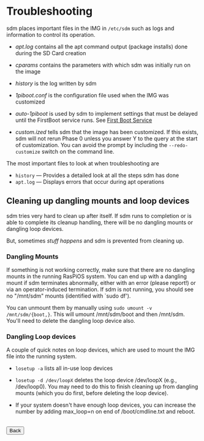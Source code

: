 # Troubleshooting

sdm places important files in the IMG in `/etc/sdm` such as logs and information to control its operation.

* *apt.log* contains all the apt command output (package installs) done during the SD Card creation

* *cparams* contains the parameters with which sdm was initially run on the image

* *history* is the log written by sdm

* *1piboot.conf* is the configuration file used when the IMG was customized

* *auto-1piboot* is used by sdm to implement settings that must be delayed until the FirstBoot service runs. See <a href="First-Boot-Service.md">First Boot Service</a>

* *custom.ized* tells sdm that the image has been customized. If this exists, sdm will not rerun Phase 0 unless you answer Y to the query at the start of customization. You can avoid the prompt by including the `--redo-customize` switch on the command line.

The most important files to look at when troubleshooting are
* `history` &mdash; Provides a detailed look at all the steps sdm has done
* `apt.log` &mdash; Displays errors that occur during apt operations

## Cleaning up dangling mounts and loop devices

sdm tries very hard to clean up after itself. If sdm runs to completion or is able to complete its cleanup handling, there will be no dangling mounts or dangling loop devices.

But, sometimes *stuff happens* and sdm is prevented from cleaning up.

### Dangling Mounts

If something is not working correctly, make sure that there are no dangling mounts in the running RasPiOS system. You can end up with a dangling mount if sdm terminates abnormally, either with an error (please report!) or via an operator-induced termination. If sdm is not running, you should see no "/mnt/sdm" mounts (identified with `sudo df'). 

You can unmount them by manually using `sudo umount -v /mnt/sdm/{boot,}`. This will umount /mnt/sdm/boot and then /mnt/sdm. You'll need to delete the dangling loop device also.

### Dangling Loop devices

A couple of quick notes on loop devices, which are used to mount the IMG file into the running system.

* `losetup -a` lists all in-use loop devices

* `losetup -d /dev/loopX` deletes the loop device /dev/loopX (e.g., /dev/loop0). You may need to do this to finish cleaning up from dangling mounts (which you do first, before deleting the loop device).

* If your system doesn't have enough loop devices, you can increase the number by adding max_loop=n on end of /boot/cmdline.txt and reboot.
<br>
<form>
<input type="button" value="Back" onclick="history.back()">
</form>
